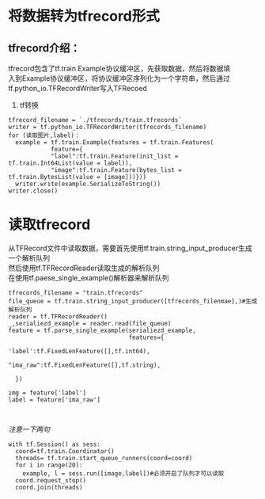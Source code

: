 # 将数据转为tfrecord形式  
## tfrecord介绍：  
tfrecord包含了tf.train.Example协议缓冲区，先获取数据，然后将数据填  
入到Example协议缓冲区，将协议缓冲区序列化为一个字符串，然后通过tf.python_io.TFRecordWriter写入TFRecoed  


1. tf转换
```
tfrecord_filename = `./tfrecords/train.tfrecords`
writer = tf.python_io.TFRecordWriter(tfrecords_filename)
for (读取图片,label)：
  example = tf.train.Example(features = tf.train.Features(
            feature={
            "label":tf.train.Feature(init_list = tf.train.Int64List(value = label)),
            "image":tf.train.Feature(bytes_list = tf.train.BytesList(value = [image]))}))
  writer.write(example.SerializeToString())
writer.close()
```

# 读取tfrecord  
从TFRecord文件中读取数据，需要首先使用tf.train.string_input_producer生成一个解析队列  
然后使用tf.TFRecordReader读取生成的解析队列  
在使用tf.paese_single_example()解析器来解析队列  
```
tfrecords_filename = "train.tfrecords" 
file_queue = tf.train.string_input_producer([tfrecords_filenmae],)#生成解析队列
reader = tf.TFRecordReader()
_,serialiezd_example = reader.read(file_queue)
feature = tf.parse_single_example(serialiezd_example,
                                  features={
                                  'label':tf.FixedLenFeature([],tf.int64),
                                  "ima_raw":tf.FixedLenFeature([],tf.string),
  
  })
  
img = feature['label']
label = feature['ima_raw']

                                    
```  
*注意一下两句*  
```
with tf.Session() as sess:
  coord=tf.train.Coordinator()
  threads= tf.train.start_queue_runners(coord=coord)
  for i in range(20):
    example, l = sess.run([image,label])#必须开启了队列才可以读取
  coord.request_stop()
  coord.join(threads)
```

